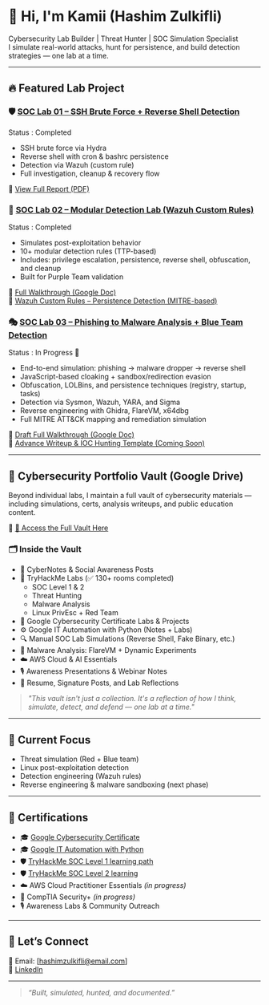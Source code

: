 # 👋 Hi, I'm Kamii (Hashim Zulkifli)

Cybersecurity Lab Builder | Threat Hunter | SOC Simulation Specialist  
I simulate real-world attacks, hunt for persistence, and build detection strategies — one lab at a time.

---

## 🔥 Featured Lab Project

### 🛡️ [SOC Lab 01 – SSH Brute Force + Reverse Shell Detection](https://github.com/Kamii-cxo/SOC-Lab-01-SSH-ReverseShell-Wazuh)
Status : Completed 

- SSH brute force via Hydra  
- Reverse shell with cron & bashrc persistence  
- Detection via Wazuh (custom rule)  
- Full investigation, cleanup & recovery flow

📄 [View Full Report (PDF)](https://drive.google.com/your_link_here)


### 🧩 [SOC Lab 02 – Modular Detection Lab (Wazuh Custom Rules)](https://github.com/Kamii-cxo/SOC-Lab-02-Modular-Detection-Wazuh)
Status : Completed

- Simulates post-exploitation behavior  
- 10+ modular detection rules (TTP-based)  
- Includes: privilege escalation, persistence, reverse shell, obfuscation, and cleanup  
- Built for Purple Team validation

📘 [Full Walkthrough (Google Doc)](https://docs.google.com/document/d/1Y2FkC6LkYLrOxYcMcoFkI49VS0gGtKHXH5pqHC79rRs/edit?usp=drive_link)  
📄 [Wazuh Custom Rules – Persistence Detection (MITRE-based)](https://docs.google.com/document/d/175FfMyy9H1UmCG0DwcVPYH6uuwDrMY47_bgvIxVnBQI/edit?usp=drive_link)

### 🎭 [SOC Lab 03 – Phishing to Malware Analysis + Blue Team Detection](https://github.com/KAmii-cxo/SOC-Lab-03-Phishing-to-Malware-Analysis)
Status : In Progress 🚧

- End-to-end simulation: phishing → malware dropper → reverse shell  
- JavaScript-based cloaking + sandbox/redirection evasion  
- Obfuscation, LOLBins, and persistence techniques (registry, startup, tasks)  
- Detection via Sysmon, Wazuh, YARA, and Sigma  
- Reverse engineering with Ghidra, FlareVM, x64dbg  
- Full MITRE ATT&CK mapping and remediation simulation

📘 [Draft Full Walkthrough (Google Doc)](https://docs.google.com/document/d/1WXb0dAqDu8_Yg6iYG3eDi5MdUlb0n2WpnXP2QtRNZn4/edit?usp=drive_link)  
📄 [Advance Writeup & IOC Hunting Template (Coming Soon)]()




---

## 📘 Cybersecurity Portfolio Vault (Google Drive)

Beyond individual labs, I maintain a full vault of cybersecurity materials — including simulations, certs, analysis writeups, and public education content.

📂 [🔗 Access the Full Vault Here](https://drive.google.com/drive/folders/17wl9kDajrwSZJJOf9uIVusCxLa_jdcz7?usp=drive_link)

### 🗂️ Inside the Vault

- 🧠 CyberNotes & Social Awareness Posts  
- 🧪 TryHackMe Labs (✅ 130+ rooms completed)  
  - SOC Level 1 & 2  
  - Threat Hunting  
  - Malware Analysis  
  - Linux PrivEsc + Red Team  
- 📜 Google Cybersecurity Certificate Labs & Projects  
- ⚙️ Google IT Automation with Python (Notes + Labs)  
- 🔍 Manual SOC Lab Simulations (Reverse Shell, Fake Binary, etc.)  
- 🐛 Malware Analysis: FlareVM + Dynamic Experiments  
- ☁️ AWS Cloud & AI Essentials  
- 🎙️ Awareness Presentations & Webinar Notes  
- 🧾 Resume, Signature Posts, and Lab Reflections

> _"This vault isn't just a collection. It's a reflection of how I think, simulate, detect, and defend — one lab at a time."_

---

## 🧠 Current Focus

- Threat simulation (Red + Blue team)
- Linux post-exploitation detection
- Detection engineering (Wazuh rules)
- Reverse engineering & malware sandboxing (next phase)

---

## 📜 Certifications

- 🎓 [Google Cybersecurity Certificate](https://www.coursera.org/account/accomplishments/specialization/9WTLJXCAS0ZY)  
- 🎓 [Google IT Automation with Python](https://www.coursera.org/account/accomplishments/specialization/6EE9PNZKPIDB)  
- 🛡️ [TryHackMe SOC Level 1 learning path](https://tryhackme-certificates.s3-eu-west-1.amazonaws.com/THM-6FADHLSSBA.pdf)  
- 🛡️ [TryHackMe SOC Level 2 learning](https://tryhackme-certificates.s3-eu-west-1.amazonaws.com/THM-SSJ7SOWIKN.pdf)  
- ☁️ AWS Cloud Practitioner Essentials *(in progress)*  
- 🧪 CompTIA Security+ *(in progress)*  
- 🎙️ Awareness Labs & Community Outreach

---

## 🤝 Let’s Connect

📧 Email: [hashimzulkifli@email.com]  
🔗 [LinkedIn](https://linkedin.com/in/hashim-zulkifli)

---

> _“Built, simulated, hunted, and documented.”_
